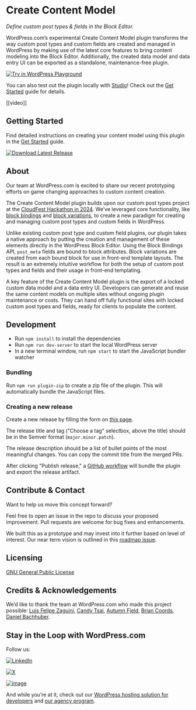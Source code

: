 # Create Content Model

_Define custom post types & fields in the Block Editor._

WordPress.com’s experimental Create Content Model plugin transforms the way custom post types and custom fields are created and managed in WordPress by making use of the latest core features to bring content modeling into the Block Editor. Additionally, the created data model and data entry UI can be exported as a standalone, maintenance-free plugin.

[![Try in WordPress Playground](https://img.shields.io/badge/Try%20in%20WordPress%20Playground-blue?style=for-the-badge)](https://playground.wordpress.net/?blueprint-url=https://raw.githubusercontent.com/Automattic/create-content-model/trunk/blueprint.json)

You can also test out the plugin locally with [Studio](https://developer.wordpress.com/studio/)! Check out the [Get Started](/GETSTARTED.md) guide for details.

[[video]]

## Getting Started

Find detailed instructions on creating your content model using this plugin in the [Get Started](/GETSTARTED.md) guide.

[![Download Latest Release](https://img.shields.io/badge/Download%20Latest%20Release-blue?style=for-the-badge)](https://github.com/Automattic/create-content-model/releases/latest/download/create-content-model.zip)

## About

Our team at WordPress.com is excited to share our recent prototyping efforts on game changing approaches to custom content creation. 

The Create Content Model plugin builds upon our custom post types project at the [CloudFest Hackathon in 2024](https://developer.wordpress.org/block-editor/reference-guides/block-api/block-variations/). We’ve leveraged core functionality, like [block bindings](https://make.wordpress.org/core/2024/03/06/new-feature-the-block-bindings-api/) and [block variations](https://developer.wordpress.org/block-editor/reference-guides/block-api/block-variations/), to create a new paradigm for creating and managing custom post types and custom fields in WordPress. 

Unlike existing custom post type and custom field plugins, our plugin takes a native approach by putting the creation and management of these elements directly in the WordPress Block Editor. Using the Block Bindings API, `post_meta` fields are bound to block attributes. Block variations are created from each bound block for use in front-end template layouts. The result is an extremely intuitive workflow for both the setup of custom post types and fields and their usage in front-end templating.

A key feature of the Create Content Model plugin is the export of a locked custom data model and a data entry UI. Developers can generate and reuse the same content models on multiple sites without ongoing plugin maintenance or costs. They can hand off fully functional sites with locked custom post types and fields, ready for clients to populate the content.

## Development

* Run `npm install` to install the dependencies
* Run `npm run dev-server` to start the local WordPress server
* In a new terminal window, run `npm start` to start the JavaScript bundler watcher

### Bundling

Run `npm run plugin-zip` to create a zip file of the plugin. This will automatically bundle the JavaScript files.

### Creating a new release

Create a new release by filling the form on [this page](https://github.com/Automattic/create-content-model/releases/new).

The release title and tag ("Choose a tag" selectbox, above the title) should be in the Semver format (`major.minor.patch`).

The release description should be a list of bullet points of the most meaningful changes. You can copy the commit title from the merged PRs.

After clicking "Publish release," a [GitHub workflow](https://github.com/Automattic/create-content-model/blob/trunk/.github/workflows/release.yml) will bundle the plugin and export the release artifact.

## Contribute & Contact

Want to help us move this concept forward?

Feel free to open an issue in the repo to discuss your proposed improvement. Pull requests are welcome for bug fixes and enhancements.

We built this as a prototype and may invest into it further based on level of interest. Our near term vision is outlined in this [roadmap issue](https://github.com/Automattic/create-content-model/issues/77).

## Licensing
[GNU General Public License](/LICENSE.md)

## Credits & Acknowledgements
We’d like to thank the team at WordPress.com who made this project possible: [Luis Felipe Zaguini](https://github.com/zaguiini), [Candy Tsai](https://github.com/candy02058912), [Autumn Fjeld](https://github.com/autumnfjeld), [Brian Coords](https://github.com/bacoords), [Daniel Bachhuber](https://github.com/danielbachhuber).

## Stay in the Loop with WordPress.com
Follow us:

[![LinkedIn](https://img.shields.io/badge/LinkedIn-0077B5?style=for-the-badge&logo=linkedin&logoColor=white)](https://www.linkedin.com/showcase/wordpress.com)

[![X](https://img.shields.io/badge/X-000000?style=for-the-badge&logo=x&logoColor=white)](https://x.com/wordpressdotcom)

[![image](https://img.shields.io/badge/Instagram-E4405F?style=for-the-badge&logo=instagram&logoColor=white)](https://www.instagram.com/wordpressdotcom)

<!-- Later we can add developers newsletter -->

And while you’re at it, check out our [WordPress hosting solution for developers](https://wordpress.com/hosting) and [our agency program](https://wordpress.com/for-agencies/).
